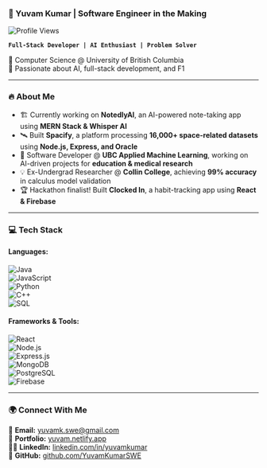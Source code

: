 ### 🚀 Yuvam Kumar | Software Engineer in the Making  

![Profile Views](https://komarev.com/ghpvc/?username=YuvamKumarSWE&style=flat-square)  

**`Full-Stack Developer | AI Enthusiast | Problem Solver`**  

📍 Computer Science @ University of British Columbia  
📌 Passionate about AI, full-stack development, and F1  

---

### 🔥 About Me  
- 🏗️ Currently working on **NotedlyAI**, an AI-powered note-taking app using **MERN Stack & Whisper AI**  
- 🛰️ Built **Spacify**, a platform processing **16,000+ space-related datasets** using **Node.js, Express, and Oracle**  
- 🧠 Software Developer @ **UBC Applied Machine Learning**, working on AI-driven projects for **education & medical research**  
- 💡 Ex-Undergrad Researcher @ **Collin College**, achieving **99% accuracy** in calculus model validation  
- 🏆 Hackathon finalist! Built **Clocked In**, a habit-tracking app using **React & Firebase**  

---

### 💻 Tech Stack  
#### **Languages:**  
![Java](https://img.shields.io/badge/Java-ED8B00?style=flat&logo=java&logoColor=white)  
![JavaScript](https://img.shields.io/badge/JavaScript-F7DF1E?style=flat&logo=javascript&logoColor=black)  
![Python](https://img.shields.io/badge/Python-3776AB?style=flat&logo=python&logoColor=white)  
![C++](https://img.shields.io/badge/C++-00599C?style=flat&logo=cplusplus&logoColor=white)  
![SQL](https://img.shields.io/badge/SQL-4479A1?style=flat&logo=postgresql&logoColor=white)  

#### **Frameworks & Tools:**  
![React](https://img.shields.io/badge/React-61DAFB?style=flat&logo=react&logoColor=black)  
![Node.js](https://img.shields.io/badge/Node.js-339933?style=flat&logo=nodedotjs&logoColor=white)  
![Express.js](https://img.shields.io/badge/Express.js-000000?style=flat&logo=express&logoColor=white)  
![MongoDB](https://img.shields.io/badge/MongoDB-4EA94B?style=flat&logo=mongodb&logoColor=white)  
![PostgreSQL](https://img.shields.io/badge/PostgreSQL-316192?style=flat&logo=postgresql&logoColor=white)  
![Firebase](https://img.shields.io/badge/Firebase-FFCA28?style=flat&logo=firebase&logoColor=black)  

---

### 🌍 Connect With Me  
📧 **Email:** [yuvamk.swe@gmail.com](mailto:yuvamk.swe@gmail.com)  
🔗 **Portfolio:** [yuvam.netlify.app](https://yuvam.netlify.app/)  
👨‍💻 **LinkedIn:** [linkedin.com/in/yuvamkumar](https://linkedin.com/in/yuvamkumar)  
🚀 **GitHub:** [github.com/YuvamKumarSWE](https://github.com/YuvamKumarSWE)  
